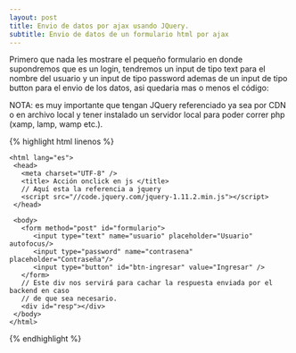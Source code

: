 ```yaml
---
layout: post
title: Envio de datos por ajax usando JQuery.
subtitle: Envio de datos de un formulario html por ajax
---
```


Primero que nada les mostrare el pequeño formulario en donde supondremos que es un login, tendremos un input de tipo text para el nombre del usuario y un input de tipo password ademas de un input de tipo button para el envio de los datos, asi quedaria mas o menos el código:

NOTA: es muy importante que tengan JQuery referenciado ya sea por CDN o en archivo local y tener instalado un servidor local para poder correr php (xamp, lamp, wamp etc.).

{% highlight html linenos %}
<!DOCTYPE html>
	<html lang="es">
	 <head>
	   <meta charset="UTF-8" />
	   <title> Acción onclick en js </title>
	   // Aquí esta la referencia a jquery
	   <script src="//code.jquery.com/jquery-1.11.2.min.js"></script>
	 </head>

	 <body>
	   <form method="post" id="formulario">
		  <input type="text" name="usuario" placeholder="Usuario" autofocus/>
		  <input type="password" name="contrasena" placeholder="Contraseña"/>
		  <input type="button" id="btn-ingresar" value="Ingresar" />
	   </form>
	   // Este div nos servirá para cachar la respuesta enviada por el backend en caso 
	   // de que sea necesario.
	   <div id="resp"></div>
	 </body>
	</html>
{% endhighlight %}